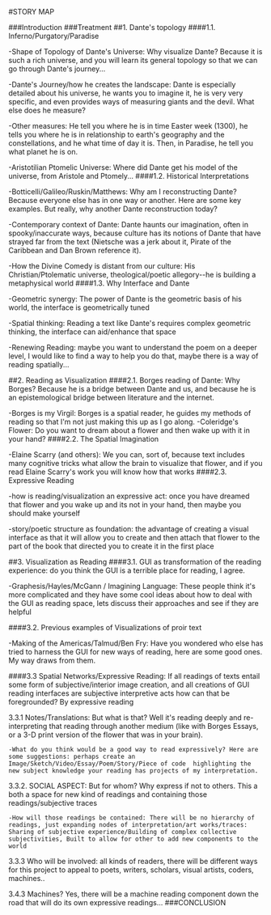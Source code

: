 #STORY MAP    

###Introduction
###Treatment
##1. Dante's topology
####1.1. Inferno/Purgatory/Paradise

  -Shape of Topology of Dante's Universe: Why visualize Dante? Because it is such a rich universe, and you will learn its general topology so that we can go through Dante's journey... 
	
  -Dante's Journey/how he creates the landscape: Dante is especially detailed about his universe, he wants you to imagine it, he is very very specific, and even provides ways of measuring giants and the devil. What else does he measure?
  
  -Other measures: He tell you where he is in time Easter week (1300), he tells you where he is in relationship to earth's geography and the constellations, and he what time of day it is. Then, in Paradise, he tell you what planet he is on.

  -Aristotilian Ptomelic Universe: Where did Dante get his model of the universe, from Aristole and Ptomely...
####1.2. Historical Interpretations

   -Botticelli/Galileo/Ruskin/Matthews: Why am I reconstructing Dante? Because everyone else has in one way or another. Here are some key examples. But really, why another Dante reconstruction today?

   -Contemporary context of Dante: Dante haunts our imagination, often in spooky/inaccurate ways, because culture has its notions of Dante that have strayed far from the text (Nietsche was a jerk about it, Pirate of the Caribbean and Dan Brown reference it).

   -How the Divine Comedy is distant from our culture: His Christian/Ptolematic universe, theological/poetic allegory--he is building a metaphysical world
####1.3. Why Interface and Dante
	
   -Geometric synergy: The power of Dante is the geometric basis of his world, the interface is geometrically tuned

   -Spatial thinking: Reading a text like Dante's requires complex geometric thinking, the interface can aid/enhance that space

   -Renewing Reading: maybe you want to understand the poem on a deeper level, I would like to find a way to help you do that, maybe there is a way of reading spatially...

##2. Reading as Visualization
####2.1. Borges reading of Dante: Why Borges? Because he is a bridge between Dante and us, and because he is an epistemological bridge between literature and the internet.

   -Borges is my Virgil: Borges is a spatial reader, he guides my methods of reading so that I'm not just making this up as I go along.
   -Coleridge's Flower: Do you want to dream about a flower and then wake up with it in your hand?
####2.2. The Spatial Imagination

   -Elaine Scarry (and others): We you can, sort of, because text includes many cognitive tricks what allow the brain to visualize that flower, and if you read Elaine Scarry's work you will know how that works
####2.3. Expressive Reading

   -how is reading/visualization an expressive act: once you have dreamed that flower and you wake up and its not in your hand, then maybe you should make yourself

   -story/poetic structure as foundation: the advantage of creating a visual interface as that it will allow you to create and then attach that flower to the part of the book that directed you to create it in the first place

##3. Visualization as Reading
####3.1. GUI as transformation of the reading experience: do you think the GUI is a terrible place for reading, I agree.

   -Graphesis/Hayles/McGann / Imagining Language: These people think it's more complicated and they have some cool ideas about how to deal with the GUI as reading space, lets discuss their approaches and see if they are helpful

####3.2. Previous examples of Visualizations of proir text

   -Making of the Americas/Talmud/Ben Fry: Have you wondered who else has tried to harness the GUI for new ways of reading, here are some good ones. My way draws from them.

####3.3 Spatial Networks/Expressive Reading: If all readings of texts entail some form of subjective/interior image creation, and all creations of GUI reading interfaces are subjective interpretive acts how can that be foregrounded? By expressive reading 

   3.3.1 Notes/Translations: But what is that? Well it's reading deeply and re-interpreting that reading through another medium (like with Borges Essays, or a 3-D print version of the flower that was in your brain). 

    -What do you think would be a good way to read expressively? Here are some suggestions: perhaps create an Image/Sketch/Video/Essay/Poem/Story/Piece of code  highlighting the new subject knowledge your reading has projects of my interpretation.
   
   3.3.2. SOCIAL ASPECT: But for whom? Why express if not to others. This a both a space for new kind of readings and containing those readings/subjective traces

    -How will those readings be contained: There will be no hierarchy of readings, just expanding nodes of interpretation/art works/traces: Sharing of subjective experience/Building of complex collective subjectivities, Built to allow for other to add new components to the world
   
   3.3.3 Who will be involved: all kinds of readers, there will be different ways for this project to appeal to poets, writers, scholars, visual artists, coders, machines..

   3.4.3 Machines? Yes, there will be a machine reading component down the road that will do its own expressive readings...
###CONCLUSION